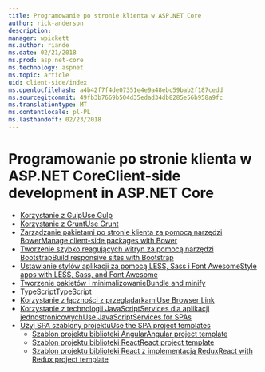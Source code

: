 ```yaml
---
title: Programowanie po stronie klienta w ASP.NET Core
author: rick-anderson
description: 
manager: wpickett
ms.author: riande
ms.date: 02/21/2018
ms.prod: asp.net-core
ms.technology: aspnet
ms.topic: article
uid: client-side/index
ms.openlocfilehash: a4b42f7f4de07351e4e9a48ebc59bab2f187cedd
ms.sourcegitcommit: 49fb3b7669b504d35edad34db8285e56b958a9fc
ms.translationtype: MT
ms.contentlocale: pl-PL
ms.lasthandoff: 02/23/2018
---
```

# <a name="client-side-development-in-aspnet-core"></a><span data-ttu-id="0cba0-102">Programowanie po stronie klienta w ASP.NET Core</span><span class="sxs-lookup"><span data-stu-id="0cba0-102">Client-side development in ASP.NET Core</span></span>

- [<span data-ttu-id="0cba0-103">Korzystanie z Gulp</span><span class="sxs-lookup"><span data-stu-id="0cba0-103">Use Gulp</span></span>](xref:client-side/using-gulp)
- [<span data-ttu-id="0cba0-104">Korzystanie z Grunt</span><span class="sxs-lookup"><span data-stu-id="0cba0-104">Use Grunt</span></span>](xref:client-side/using-grunt)
- [<span data-ttu-id="0cba0-105">Zarządzanie pakietami po stronie klienta za pomocą narzędzi Bower</span><span class="sxs-lookup"><span data-stu-id="0cba0-105">Manage client-side packages with Bower</span></span>](xref:client-side/bower)
- [<span data-ttu-id="0cba0-106">Tworzenie szybko reagujących witryn za pomocą narzędzi Bootstrap</span><span class="sxs-lookup"><span data-stu-id="0cba0-106">Build responsive sites with Bootstrap</span></span>](xref:client-side/bootstrap)
- [<span data-ttu-id="0cba0-107">Ustawianie stylów aplikacji za pomocą LESS, Sass i Font Awesome</span><span class="sxs-lookup"><span data-stu-id="0cba0-107">Style apps with LESS, Sass, and Font Awesome</span></span>](xref:client-side/less-sass-fa)
- [<span data-ttu-id="0cba0-108">Tworzenie pakietów i minimalizowanie</span><span class="sxs-lookup"><span data-stu-id="0cba0-108">Bundle and minify</span></span>](xref:client-side/bundling-and-minification)
- [<span data-ttu-id="0cba0-109">TypeScript</span><span class="sxs-lookup"><span data-stu-id="0cba0-109">TypeScript</span></span>](https://www.typescriptlang.org/docs/handbook/asp-net-core.html)
- [<span data-ttu-id="0cba0-110">Korzystanie z łączności z przeglądarkami</span><span class="sxs-lookup"><span data-stu-id="0cba0-110">Use Browser Link</span></span>](xref:client-side/using-browserlink)
- [<span data-ttu-id="0cba0-111">Korzystanie z technologii JavaScriptServices dla aplikacji jednostronicowych</span><span class="sxs-lookup"><span data-stu-id="0cba0-111">Use JavaScriptServices for SPAs</span></span>](xref:client-side/spa-services)
- [<span data-ttu-id="0cba0-112">Użyj SPA szablony projektu</span><span class="sxs-lookup"><span data-stu-id="0cba0-112">Use the SPA project templates</span></span>](xref:spa/index)
    - [<span data-ttu-id="0cba0-113">Szablon projektu biblioteki Angular</span><span class="sxs-lookup"><span data-stu-id="0cba0-113">Angular project template</span></span>](xref:spa/angular)
    - [<span data-ttu-id="0cba0-114">Szablon projektu biblioteki React</span><span class="sxs-lookup"><span data-stu-id="0cba0-114">React project template</span></span>](xref:spa/react)
    - [<span data-ttu-id="0cba0-115">Szablon projektu biblioteki React z implementacją Redux</span><span class="sxs-lookup"><span data-stu-id="0cba0-115">React with Redux project template</span></span>](xref:spa/react-with-redux)
